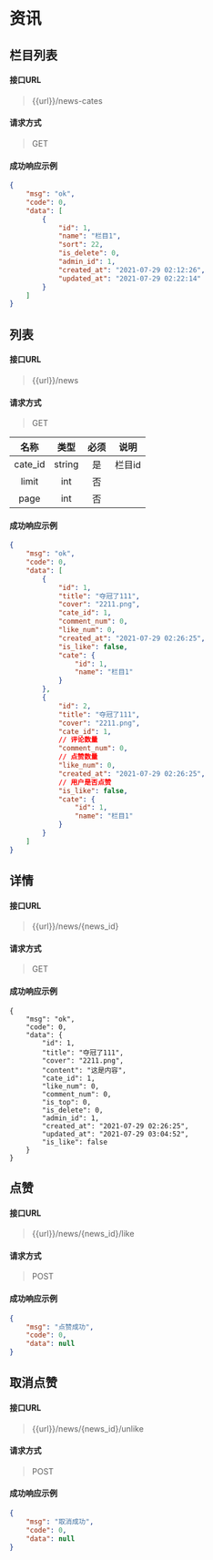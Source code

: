 # 资讯

## 栏目列表

#### 接口URL
> {{url}}/news-cates

#### 请求方式
> GET

#### 成功响应示例

```json
{
    "msg": "ok",
    "code": 0,
    "data": [
        {
            "id": 1,
            "name": "栏目1",
            "sort": 22,
            "is_delete": 0,
            "admin_id": 1,
            "created_at": "2021-07-29 02:12:26",
            "updated_at": "2021-07-29 02:22:14"
        }
    ]
}
```

## 列表

#### 接口URL
> {{url}}/news

#### 请求方式
> GET

|  名称   |  类型  | 必须 |  说明  |
| :-----: | :----: | :--: | :----: |
| cate_id | string |  是  | 栏目id |
|  limit  |  int   |  否  |        |
|  page   |  int   |  否  |        |

#### 成功响应示例

```json
{
    "msg": "ok",
    "code": 0,
    "data": [
        {
            "id": 1,
            "title": "夺冠了111",
            "cover": "2211.png",
            "cate_id": 1,
            "comment_num": 0,
            "like_num": 0,
            "created_at": "2021-07-29 02:26:25",
            "is_like": false,
            "cate": {
                "id": 1,
                "name": "栏目1"
            }
        },
        {
            "id": 2,
            "title": "夺冠了111",
            "cover": "2211.png",
            "cate_id": 1,
            // 评论数量
            "comment_num": 0,
            // 点赞数量
            "like_num": 0,
            "created_at": "2021-07-29 02:26:25",
            // 用户是否点赞
            "is_like": false,
            "cate": {
                "id": 1,
                "name": "栏目1"
            }
        }
    ]
}
```

## 详情

#### 接口URL
> {{url}}/news/{news_id}

#### 请求方式
> GET

#### 成功响应示例

```## 详情
{
    "msg": "ok",
    "code": 0,
    "data": {
        "id": 1,
        "title": "夺冠了111",
        "cover": "2211.png",
        "content": "这是内容",
        "cate_id": 1,
        "like_num": 0,
        "comment_num": 0,
        "is_top": 0,
        "is_delete": 0,
        "admin_id": 1,
        "created_at": "2021-07-29 02:26:25",
        "updated_at": "2021-07-29 03:04:52",
        "is_like": false
    }
}
```

## 点赞

#### 接口URL
> {{url}}/news/{news_id}/like

#### 请求方式
> POST

#### 成功响应示例

```json
{
    "msg": "点赞成功",
    "code": 0,
    "data": null
}
```
## 取消点赞

#### 接口URL
> {{url}}/news/{news_id}/unlike

#### 请求方式
> POST

#### 成功响应示例

```json
{
    "msg": "取消成功",
    "code": 0,
    "data": null
}
```